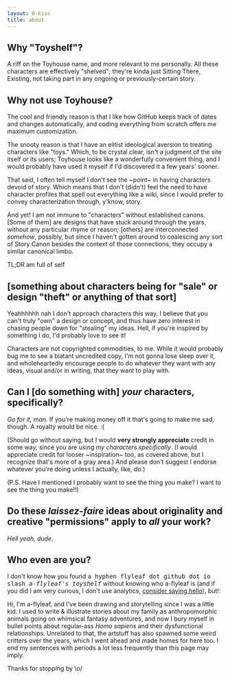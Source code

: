 ```yaml
---
layout: 0-kiss
title: about
---
```

## Why "Toyshelf"?
A riff on the Toyhouse name, and more relevant to me personally. All these characters are effectively "shelved"; they're kinda just Sitting There, Existing, not taking part in any ongoing or previously-certain story.

## Why not use Toyhouse?
The cool and friendly reason is that I like how GitHub keeps track of dates and changes automatically, and coding everything from scratch offers me maximum customization.

The snooty reason is that I have an elitist ideological aversion to treating characters like "toys." Which, to be crystal clear, isn't a judgment of the site itself or its users; Toyhouse looks like a wonderfully convenient thing, and I would probably have used it myself if I'd discovered it a few years' sooner.

That said, I often tell myself I don't see the ~point~ in having characters devoid of story. Which means that I don't (didn't) feel the need to have character profiles that spell out everything like a wiki, since I would prefer to convey characterization through, y'know, story.

And yet! I am not immune to "characters" without established canons. [Some of them] are designs that have stuck around through the years, without any particular rhyme or reason; [others] are interconnected *somehow*, possibly, but since I haven't gotten around to coalescing any sort of Story Canon besides the context of those connections, they occupy a similar canonical limbo.

TL;DR am full of self

## \[something about characters being for "sale" or design "theft" or anything of that sort]
Yeahhhhhh nah I don't approach characters this way. I believe that you can't truly "own" a design or concept, and thus have zero interest in chasing people down for "stealing" my ideas. Hell, if you're inspired by something I do, I'd probably love to see it!

Characters are not copyrighted commodities, to me. While it would probably bug me to see a blatant uncredited copy, I'm not gonna lose sleep over it, and wholeheartedly encourage people to do whatever they want with any ideas, visual and/or in writing, that they want to play with.

## Can I \[do something with] *your* characters, specifically?
*Go for it, man.* If you're making money off it that's going to make me sad, though. A royalty would be nice. <span style="inline-block;">:(</span>

(Should go without saying, but I would **very strongly appreciate** credit in some way, since you are using *my characters specifically*. (I would appreciate credit for looser ~inspiration~ too, as covered above, but I recognize that's more of a gray area.) And please don't suggest I endorse whatever you're doing unless I actually, like, *do*.)

(P.S. Have I mentioned I probably want to see the thing you make? I want to see the thing you make!!)

## Do these <dfn title="freeform, essentially">laissez-faire</dfn> ideas about originality and creative "permissions" apply to *all* your work?

*Hell yeah, dude.*

## Who even are you?
I don't know how you found <span style="font-family:monospace;">a hyphen flyleaf dot github dot io slash *a-flyleaf's toyshelf*</span> without knowing who a-flyleaf is (and if you did I am very curious, I don't use analytics, [consider saying hello](https://a-flyleaf.github.io/about#obligatory-contact-section)), but!:

Hi, I'm a-flyleaf, and I've been drawing and storytelling since I was a little kid. I used to write & illustrate stories about my family as anthropomorphic animals going on whimsical fantasy adventures, and now I bury myself in bullet points about regular-ass *Homo sapiens* and their dysfunctional relationships. Unrelated to that, the artstuff has also spawned some weird critters over the years, which I went ahead and made homes for here too. I end my sentences with periods a lot less frequently than this page may imply.

Thanks for stopping by <span style="display:inline-block;">\o/</span>